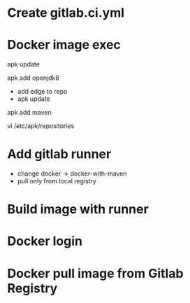 
# Create gitlab.ci.yml


# Docker image exec

apk update

apk add openjdk8
  - add edge to repo
  - apk update

apk add maven

vi /etc/apk/repositories

# Add gitlab runner

  - change docker -> docker-with-maven
  - pull only from local registry

# Build image with runner

# Docker login

# Docker pull image from Gitlab Registry
